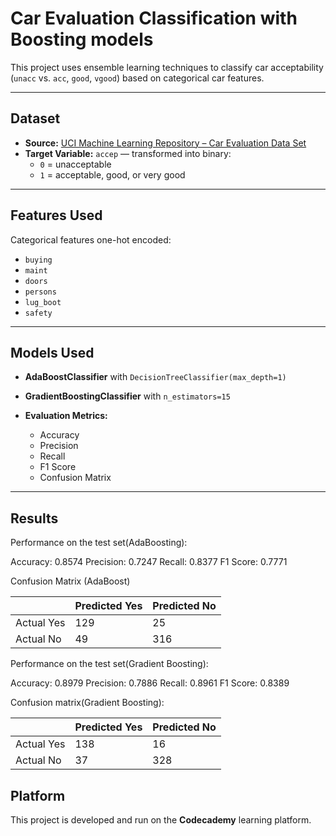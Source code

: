 # Car Evaluation Classification with Boosting models

This project uses ensemble learning techniques to classify car acceptability (`unacc` vs. `acc`, `good`, `vgood`) based on categorical car features.

---

## Dataset

- **Source:** [UCI Machine Learning Repository – Car Evaluation Data Set](https://archive.ics.uci.edu/ml/machine-learning-databases/car/car.data)
- **Target Variable:** `accep` — transformed into binary:
  - `0` = unacceptable
  - `1` = acceptable, good, or very good

---

## Features Used

Categorical features one-hot encoded:
- `buying`
- `maint`
- `doors`
- `persons`
- `lug_boot`
- `safety`

---

## Models Used

- **AdaBoostClassifier** with `DecisionTreeClassifier(max_depth=1)`
- **GradientBoostingClassifier** with `n_estimators=15`

- **Evaluation Metrics:**
  - Accuracy
  - Precision
  - Recall
  - F1 Score
  - Confusion Matrix

---

## Results

Performance on the test set(AdaBoosting):

Accuracy: 0.8574
Precision: 0.7247
Recall: 0.8377
F1 Score: 0.7771


Confusion Matrix (AdaBoost)

|               | Predicted Yes | Predicted No |
|---------------|---------------|---------------|
| Actual Yes    | 129           | 25            |
| Actual No     | 49            | 316           |


Performance on the test set(Gradient Boosting):

Accuracy: 0.8979
Precision: 0.7886
Recall: 0.8961
F1 Score: 0.8389


Confusion matrix(Gradient Boosting):

|               | Predicted Yes | Predicted No |
|---------------|---------------|---------------|
| Actual Yes    | 138           | 16            |
| Actual No     | 37            | 328           |


##  Platform

This project is developed and run on the **Codecademy** learning platform.

